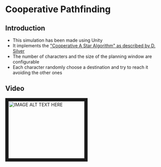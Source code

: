 # Cooperative Pathfinding

## Introduction
* This simulation has been made using Unity
* It implements the ["Cooperative A Star Algorithm" as described by D. Silver](http://www0.cs.ucl.ac.uk/staff/D.Silver/web/Applications_files/coop-path-AIWisdom.pdf)
* The number of characters and the size of the planning window are configurable
* Each character randomly choose a destination and try to reach it avoiding the other ones

## Video
<a href="http://www.youtube.com/watch?feature=player_embedded&v=oSVNLTmPBnI
" target="_blank"><img src="http://img.youtube.com/vi/oSVNLTmPBnI/0.jpg" 
alt="IMAGE ALT TEXT HERE" width="240" height="180" border="10" /></a>
